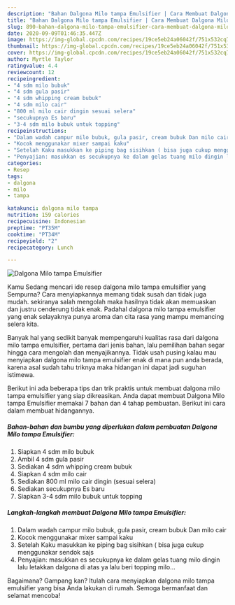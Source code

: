 ```yaml
---
description: "Bahan Dalgona Milo tampa Emulsifier | Cara Membuat Dalgona Milo tampa Emulsifier Yang Enak Dan Mudah"
title: "Bahan Dalgona Milo tampa Emulsifier | Cara Membuat Dalgona Milo tampa Emulsifier Yang Enak Dan Mudah"
slug: 890-bahan-dalgona-milo-tampa-emulsifier-cara-membuat-dalgona-milo-tampa-emulsifier-yang-enak-dan-mudah
date: 2020-09-09T01:46:35.447Z
image: https://img-global.cpcdn.com/recipes/19ce5eb24a06042f/751x532cq70/dalgona-milo-tampa-emulsifier-foto-resep-utama.jpg
thumbnail: https://img-global.cpcdn.com/recipes/19ce5eb24a06042f/751x532cq70/dalgona-milo-tampa-emulsifier-foto-resep-utama.jpg
cover: https://img-global.cpcdn.com/recipes/19ce5eb24a06042f/751x532cq70/dalgona-milo-tampa-emulsifier-foto-resep-utama.jpg
author: Myrtle Taylor
ratingvalue: 4.4
reviewcount: 12
recipeingredient:
- "4 sdm milo bubuk"
- "4 sdm gula pasir"
- "4 sdm whipping cream bubuk"
- "4 sdm milo cair"
- "800 ml milo cair dingin sesuai selera"
- "secukupnya Es baru"
- "3-4 sdm milo bubuk untuk topping"
recipeinstructions:
- "Dalam wadah campur milo bubuk, gula pasir, cream bubuk Dan milo cair"
- "Kocok menggunakar mixer sampai kaku"
- "Setelah Kaku masukkan ke piping bag sisihkan ( bisa juga cukup menggunakar sendok sajs"
- "Penyajian: masukkan es secukupnya ke dalam gelas tuang milo dingin lalu letakkan dalgona di atas ya lalu beri topping milo..."
categories:
- Resep
tags:
- dalgona
- milo
- tampa

katakunci: dalgona milo tampa 
nutrition: 159 calories
recipecuisine: Indonesian
preptime: "PT35M"
cooktime: "PT34M"
recipeyield: "2"
recipecategory: Lunch

---
```



![Dalgona Milo tampa Emulsifier](https://img-global.cpcdn.com/recipes/19ce5eb24a06042f/751x532cq70/dalgona-milo-tampa-emulsifier-foto-resep-utama.jpg)

Kamu Sedang mencari ide resep dalgona milo tampa emulsifier yang Sempurna? Cara menyiapkannya memang tidak susah dan tidak juga mudah. sekiranya salah mengolah maka hasilnya tidak akan memuaskan dan justru cenderung tidak enak. Padahal dalgona milo tampa emulsifier yang enak selayaknya punya aroma dan cita rasa yang mampu memancing selera kita.



Banyak hal yang sedikit banyak mempengaruhi kualitas rasa dari dalgona milo tampa emulsifier, pertama dari jenis bahan, lalu pemilihan bahan segar hingga cara mengolah dan menyajikannya. Tidak usah pusing kalau mau menyiapkan dalgona milo tampa emulsifier enak di mana pun anda berada, karena asal sudah tahu triknya maka hidangan ini dapat jadi suguhan istimewa.


Berikut ini ada beberapa tips dan trik praktis untuk membuat dalgona milo tampa emulsifier yang siap dikreasikan. Anda dapat membuat Dalgona Milo tampa Emulsifier memakai 7 bahan dan 4 tahap pembuatan. Berikut ini cara dalam membuat hidangannya.

<!--inarticleads1-->

##### Bahan-bahan dan bumbu yang diperlukan dalam pembuatan Dalgona Milo tampa Emulsifier:

1. Siapkan 4 sdm milo bubuk
1. Ambil 4 sdm gula pasir
1. Sediakan 4 sdm whipping cream bubuk
1. Siapkan 4 sdm milo cair
1. Sediakan 800 ml milo cair dingin (sesuai selera)
1. Sediakan secukupnya Es baru
1. Siapkan 3-4 sdm milo bubuk untuk topping




<!--inarticleads2-->

##### Langkah-langkah membuat Dalgona Milo tampa Emulsifier:

1. Dalam wadah campur milo bubuk, gula pasir, cream bubuk Dan milo cair
1. Kocok menggunakar mixer sampai kaku
1. Setelah Kaku masukkan ke piping bag sisihkan ( bisa juga cukup menggunakar sendok sajs
1. Penyajian: masukkan es secukupnya ke dalam gelas tuang milo dingin lalu letakkan dalgona di atas ya lalu beri topping milo...




Bagaimana? Gampang kan? Itulah cara menyiapkan dalgona milo tampa emulsifier yang bisa Anda lakukan di rumah. Semoga bermanfaat dan selamat mencoba!
